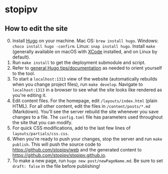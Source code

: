 # stopipv

## How to edit the site
0. Install [Hugo](https://gohugo.io) on your machine. Mac OS: `brew install hugo`. Windows: `choco install hugo -confirm`. Linux: `snap install hugo`. Install `make` (generally available on macOS with [XCode](https://developer.apple.com/xcode/) installed, and on Linux by default).
1. Run `make install` to get the deployment submodule and script.
2. Refer to [general Hugo tips/documentation](https://gohugo.io/getting-started/) as needed to
   orient yourself to the tool.
3. To start a `localhost:1313` view of the website (automatically rebuilds when you
   change project files), run `make develop`. Navigate
to `localhost:1313` in a browser to see what the site looks like rendered as you're editing it.
4. Edit content files. For the homepage, edit `/layouts/index.html` (plain HTML). For all
   other content, edit the files in `/content/posts/*.md` (Markdown). You'll see
the server rebuild the site whenever you save changes to a file. The
`config.toml` file has parameters used throughout the site that you can modify.
5. For quick CSS modifications, add to the last few lines of
   `layouts/partials/css.css`.
6. When you're ready to push your changes, stop the server and run `make
   publish`. This will push the source code to https://github.com/stopipv/web
and the generated content to https://github.com/stopipv/stopipv.github.io.
7. To make a new page, run `hugo new post/newPageName.md`. Be sure to set `draft:
   false` in the file before publishing!
